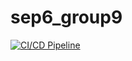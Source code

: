 # sep6_group9

[![CI/CD Pipeline](https://github.com/juskis4/sep6_group9/actions/workflows/dotnet.yml/badge.svg)](https://github.com/juskis4/sep6_group9/actions/workflows/dotnet.yml)
